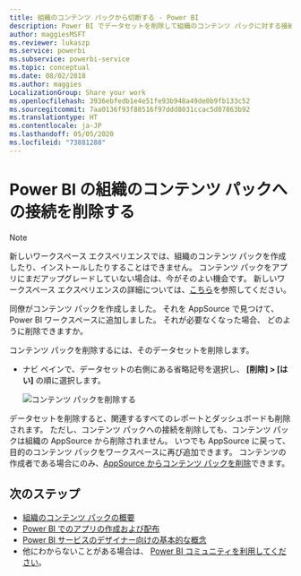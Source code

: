 ```yaml
---
title: 組織のコンテンツ パックから切断する - Power BI
description: Power BI でデータセットを削除して組織のコンテンツ パックに対する接続を削除する方法について説明します。
author: maggiesMSFT
ms.reviewer: lukaszp
ms.service: powerbi
ms.subservice: powerbi-service
ms.topic: conceptual
ms.date: 08/02/2018
ms.author: maggies
LocalizationGroup: Share your work
ms.openlocfilehash: 3936ebfedb1e4e51fe93b948a49de0b9fb133c52
ms.sourcegitcommit: 7aa0136f93f88516f97ddd8031ccac5d07863b92
ms.translationtype: HT
ms.contentlocale: ja-JP
ms.lasthandoff: 05/05/2020
ms.locfileid: "73881288"
---
```

# <a name="remove-your-connection-to-a-power-bi-organizational-content-pack"></a>Power BI の組織のコンテンツ パックへの接続を削除する

> [!NOTE]
> 新しいワークスペース エクスペリエンスでは、組織のコンテンツ パックを作成したり、インストールしたりすることはできません。 コンテンツ パックをアプリにまだアップグレードしていない場合は、今がそのよい機会です。 新しいワークスペース エクスペリエンスの詳細については、[こちら](service-create-the-new-workspaces.md)を参照してください。
> 

同僚がコンテンツ パックを作成しました。 それを AppSource で見つけて、Power BI ワークスペースに追加しました。 それが必要なくなった場合、  どのように削除できますか。

コンテンツ パックを削除するには、そのデータセットを削除します。  

* ナビ ペインで、データセットの右側にある省略記号を選択し、 **[削除] \> [はい]** の順に選択します。  
  
  ![コンテンツ パックを削除する](media/service-organizational-content-pack-disconnect/power-bi-remove-organizational-content-pack-dataset.png)

データセットを削除すると、関連するすべてのレポートとダッシュボードも削除されます。 ただし、コンテンツ パックへの接続を削除しても、コンテンツ パックは組織の AppSource から削除されません。  いつでも AppSource に戻って、目的のコンテンツ パックをワークスペースに再び追加できます。 コンテンツの作成者である場合にのみ、[AppSource からコンテンツ パックを削除](service-organizational-content-pack-manage-update-delete.md)できます。

## <a name="next-steps"></a>次のステップ
* [組織のコンテンツ パックの概要](service-organizational-content-pack-introduction.md) 
* [Power BI でのアプリの作成および配布](service-create-distribute-apps.md) 
* [Power BI サービスのデザイナー向けの基本的な概念](service-basic-concepts.md)  
* 他にわからないことがある場合は、 [Power BI コミュニティを利用してください](https://community.powerbi.com/)。

